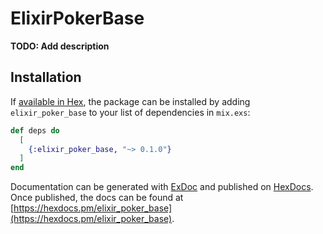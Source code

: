 # ElixirPokerBase

**TODO: Add description**

## Installation

If [available in Hex](https://hex.pm/docs/publish), the package can be installed
by adding `elixir_poker_base` to your list of dependencies in `mix.exs`:

```elixir
def deps do
  [
    {:elixir_poker_base, "~> 0.1.0"}
  ]
end
```

Documentation can be generated with [ExDoc](https://github.com/elixir-lang/ex_doc)
and published on [HexDocs](https://hexdocs.pm). Once published, the docs can
be found at [https://hexdocs.pm/elixir_poker_base](https://hexdocs.pm/elixir_poker_base).

